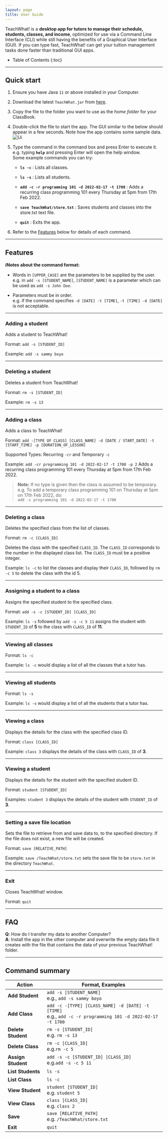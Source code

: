 ```yaml
---
layout: page
title: User Guide
---
```


TeachWhat! is a **desktop app for tutors to manage their schedule, students, classes, and 
income**, optimized for use via a Command Line Interface (CLI) while still having the 
benefits of a Graphical User Interface (GUI). 
If you can type fast, TeachWhat! can get your tuition management tasks done faster than 
traditional GUI apps.

* Table of Contents
{:toc}

--------------------------------------------------------------------------------------------------------------------

## Quick start

1. Ensure you have Java `11` or above installed in your Computer.

2. Download the latest `TeachWhat.jar` from [here](https://github.com/AY2122S2-CS2103T-W11-3/tp/releases).

3. Copy the file to the folder you want to use as the _home folder_ for your ClassBook.

4. Double-click the file to start the app. The GUI similar to the below should appear in a few seconds. 
Note how the app contains some sample data.<br> ![Ui](images/Ui.png)

5. Type the command in the command box and press Enter to execute it. e.g. typing **`help`** and pressing Enter will open the help window.<br>
   Some example commands you can try:

   * **`ls -c`** : Lists all classes.

   * **`ls -s`** : Lists all students.

   * **`add -c -r programming 101 -d 2022-02-17 -t 1700`** : 
   Adds a recurring class programming 101 every Thursday at 5pm from 17th Feb 2022.

   * **`save TeachWhat/store.txt`** : Saves students and classes into the store.txt text file.

   * **`quit`** : Exits the app.

6. Refer to the [Features](#features) below for details of each command.

--------------------------------------------------------------------------------------------------------------------

## Features

<div markdown="block" class="alert alert-info">

**:information_source:Notes about the command format:**

* Words in `[UPPER_CASE]` are the parameters to be supplied by the user.<br>
  e.g. in `add -s [STUDENT_NAME]`, `[STUDENT_NAME]` is a parameter which can be used as `add -s John Doe`.

* Parameters must be in order.<br>
  e.g. if the command specifies `-d [DATE] -t [TIME]`, `-t [TIME] -d [DATE]` is not acceptable.

</div>

---

### Adding a student

Adds a student to TeachWhat!

Format: `add -s [STUDENT_ID]`

Example: `add -s sammy boyo`

---

### Deleting a student

Deletes a student from TeachWhat!

Format: `rm -s [STUDENT_ID]`

Example: `rm -s 13`

---

### Adding a class

Adds a class to TeachWhat!

Format: `add -[TYPE OF CLASS] [CLASS_NAME] -d [DATE / START_DATE] -t [START_TIME] -p [DURATION_OF_LESSON]`

Supported Types: Recurring `-cr` and Temporary `-c`

Example: `add -cr programming 101 -d 2022-02-17 -t 1700 -p 2`
Adds a recurring class programming 101 every Thursday at 5pm from 17th Feb 2022.

>**Note:** If no type is given then the class is assumed to be temporary.
> <br> e.g. To add a temporary class programming 101 on Thursday at 5pm on 17th Feb 2022,
> do: <br> `add -c programming 101 -d 2022-02-17 -t 1700`

---

### Deleting a class

Deletes the specified class from the list of classes.

Format:  `rm -c [CLASS_ID]`

Deletes the class with the specified `CLASS_ID`.
The `CLASS_ID` corresponds to the number in the displayed class list.
The `CLASS_ID` must be a positive integer.

Example:
`ls -c` to list the classes and display their `CLASS_ID`, 
followed by `rm -c 5` to delete the class with the id 5.

---

### Assigning a student to a class

Assigns the specified student to the specified class.

Format: `add -s -c [STUDENT_ID] [CLASS_ID]`

Example: `ls -s` followed by `add -s -c 5 11` assigns the student with `STUDENT_ID` of **5**
to the class with `CLASS_ID` of **11**.

---

### Viewing all classes

Format: `ls -c`

Example: `ls -c` would display a list of all the classes that a tutor has.

---

### Viewing all students

Format: `ls -s`

Example: `ls -s` would display a list of all the students that a tutor has.

---

### Viewing a class
Displays the details for the class with the specified class ID.

Format: `class [CLASS_ID]`

Example: `class 3` displays the details of the class with `CLASS_ID` of **3**.

---

### Viewing a student

Displays the details for the student with the specified student ID.

Format: `student [STUDENT_ID]`

Examples: `student 3` displays the details of the student with `STUDENT_ID` of **3**.

___

### Setting a save file location
Sets the file to retrieve from and save data to, to the specified directory. 
If the file does not exist, a new file will be created.

Format: `save [RELATIVE_PATH]`

Example: `save /TeachWhat/store.txt` sets the save file to be 
`store.txt` in the directory `TeachWhat`.

---

### Exit

Closes TeachWhat! window.
  
Format: `quit`

--------------------------------------------------------------------------------------------------------------------

## FAQ

**Q**: How do I transfer my data to another Computer?<br>
**A**: Install the app in the other computer and overwrite the empty data file it creates with the file that contains
the data of your previous TeachWhat! folder.

--------------------------------------------------------------------------------------------------------------------

## Command summary

| Action             | Format, Examples                                                                                               |
|--------------------|----------------------------------------------------------------------------------------------------------------|
| **Add Student**    | `add -s [STUDENT_NAME]` <br> e.g., `add -s sammy boyo`                                                         |
| **Add Class**      | `add -c -[TYPE] [CLASS_NAME] -d [DATE] -t [TIME]` <br> e.g., `add -c -r programming 101 -d 2022-02-17 -t 1700` |
| **Delete Student** | `rm -s [STUDENT_ID]`<br> e.g. `rm -s 13`                                                                       |
| **Delete Class**   | `rm -c [CLASS_ID]`<br> e.g.`rm -c 5`                                                                           |
| **Assign Student** | `add -s -c [STUDENT_ID] [CLASS_ID]`<br> e.g.`add -s -c 5 11`                                                   |
| **List Students**  | `ls -s`                                                                                                        |
| **List Class**     | `ls -c`                                                                                                        |
| **View Student**   | `student [STUDENT_ID]` <br> e.g. `student 5`                                                                   |
| **View Class**     | `class [CLASS_ID]`<br> e.g. `class 2`                                                                          |
| **Save**           | `save [RELATIVE_PATH]` <br> e.g. `/TeachWhat/store.txt`                                                        |
| **Exit**           | `quit`                                                                                                         |

